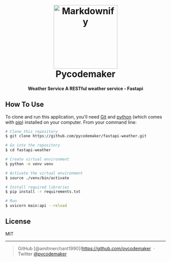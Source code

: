 
<h1 align="center">
  <br>
  <a href="https://openweathermap.org/"><img src="https://openweathermap.org/themes/openweathermap/assets/img/logo_white_cropped.png" alt="Markdownify" width="200"></a>
  <br>
  Pycodemaker
  <br>
</h1>

<h4 align="center">Weather Service A RESTful weather service - Fastapi</h4>

## How To Use

To clone and run this application, you'll need [Git](https://git-scm.com) and [python](https://www.python.org/downloads/) (which comes with [pip](https://pypi.org/project/pip-download/)) installed on your computer. From your command line:

```bash
# Clone this repository
$ git clone https://github.com/pycodemaker/fastapi-weather.git

# Go into the repository
$ cd fastapi-weather

# Create virtual environment
$ python -m venv venv

# Activate the virtual environment
$ source ./venv/bin/activate

# Install required libraries
$ pip install -r requirements.txt

# Run
$ uvicorn main:api --reload
```


## License

MIT

---

> GitHub [@amitmerchant1990](https://github.com/pycodemaker &nbsp;&middot;&nbsp;
> Twitter [@pycodemaker](https://twitter.com/pycodemaker)

